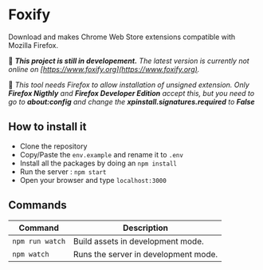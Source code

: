 # Foxify
Download and makes Chrome Web Store extensions compatible with Mozilla Firefox.

🚩 ***This project is still in developement.** The latest version is currently not online on [https://www.foxify.org](https://www.foxify.org).*

🚨 *This tool needs Firefox to allow installation of unsigned extension. Only **Firefox Nigthly** and **Firefox Developer Edition** accept this, but you need to go to **about:config** and change the **xpinstall.signatures.required** to **False***

## How to install it

- Clone the repository
- Copy/Paste the `env.example` and rename it to `.env`
- Install all the packages by doing an ``npm install``
- Run the server : `npm start`
- Open your browser and type `localhost:3000`

## Commands

| Command          | Description |
|------------------|-------------|
| `npm run watch`  | Build assets in development mode.
| `npm watch`      | Runs the server in development mode.
